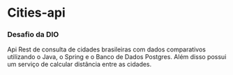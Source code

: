 # Cities-api
### Desafio da DIO
Api Rest de consulta de cidades brasileiras com dados comparativos utilizando o Java, o Spring e o Banco de Dados Postgres.
Além disso possui um serviço de calcular distância entre as cidades.
